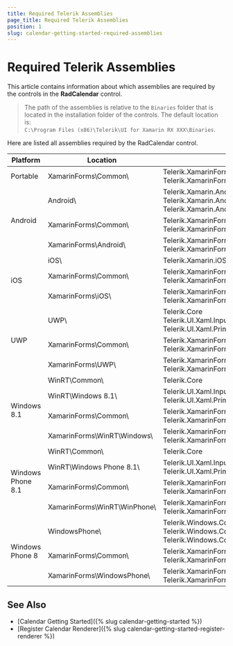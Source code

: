 ```yaml
---
title: Required Telerik Assemblies
page_title: Required Telerik Assemblies
position: 1
slug: calendar-getting-started-required-assemblies
---
```


# Required Telerik Assemblies

This article contains information about which assemblies are required by the controls in the **RadCalendar** control.

> The path of the assemblies is relative to the `Binaries` folder that is located in the installation folder of the controls. The default location is:  
> `C:\Program Files (x86)\Telerik\UI for Xamarin RX XXX\Binaries`.

Here are listed all assemblies required by the RadCalendar control.

<table>
<thead>

<tr>
<th>Platform</th>
<th>Location</th>
<th>Assemblies</th>
</tr>
</thead>
<tbody>

<tr>
<td>Portable</td>
<td>XamarinForms\Common\ </td>
<td>
Telerik.XamarinForms.Input<br/>
Telerik.XamarinForms.Common
</td>
</tr>

<tr>
<td rowspan="3">Android</td>
<td>Android\ </td>
<td>
Telerik.Xamarin.Android.Common<br/>
Telerik.Xamarin.Android.Input<br/>
Telerik.Xamarin.Android.Primitives
</td>
</tr>

<tr>
<td>XamarinForms\Common\ </td>
<td>
Telerik.XamarinForms.Common<br/>
Telerik.XamarinForms.Input
</td>
</tr>

<tr>
<td>XamarinForms\Android\ </td>
<td>
Telerik.XamarinForms.InputRenderer.Android<br/>
Telerik.XamarinForms.Common.Android
</td>
</tr>

<tr>
<td rowspan="3">iOS</td>
<td>iOS\ </td>
<td>
Telerik.Xamarin.iOS
</td>
</tr>

<tr>
<td>XamarinForms\Common\ </td>
<td>
Telerik.XamarinForms.Input<br/>
Telerik.XamarinForms.Common
</td>
</tr>

<tr>
<td>XamarinForms\iOS\ </td>
<td>
Telerik.XamarinForms.InputRenderer.iOS<br/>
Telerik.XamarinForms.Common.iOS
</td>
</tr>

<tr>
<td rowspan="3">UWP</td>
<td>UWP\ </td>
<td>
Telerik.Core<br/>
Telerik.UI.Xaml.Input.UWP<br/>
Telerik.UI.Xaml.Primitives.UWP
</td>
</tr>

<tr>
<td>XamarinForms\Common\ </td>
<td>
Telerik.XamarinForms.Common<br/>
Telerik.XamarinForms.Input
</td>
</tr>

<tr>
<td>XamarinForms\UWP\ </td>
<td>
Telerik.XamarinForms.Common.UWP<br/>
Telerik.XamarinForms.InputRenderer.UWP
</td>
</tr>

<tr>
<td rowspan="4">Windows 8.1</td>
<td>WinRT\Common\ </td>
<td>
Telerik.Core
</td>
</tr>

<tr>
<td>WinRT\Windows 8.1\ </td>
<td>
Telerik.UI.Xaml.Input<br/>
Telerik.UI.Xaml.Primitives
</td>
</tr>

<tr>
<td>XamarinForms\Common\ </td>
<td>
Telerik.XamarinForms.Common<br/>
Telerik.XamarinForms.Input
</td>
</tr>

<tr>
<td>XamarinForms\WinRT\Windows\ </td>
<td>
Telerik.XamarinForms.Common.WinRT.Windows<br/>
Telerik.XamarinForms.InputRenderer.WinRT.Windows
</td>
</tr>

<tr>
<td rowspan="4">Windows Phone 8.1</td>
<td>WinRT\Common\ </td>
<td>
Telerik.Core
</td>
</tr>

<tr>
<td>WinRT\Windows Phone 8.1\ </td>
<td>
Telerik.UI.Xaml.Input<br/>
Telerik.UI.Xaml.Primitives
</td>
</tr>

<tr>
<td>XamarinForms\Common\ </td>
<td>
Telerik.XamarinForms.Common<br/>
Telerik.XamarinForms.Input
</td>
</tr>

<tr>
<td>XamarinForms\WinRT\WinPhone\ </td>
<td>
Telerik.XamarinForms.Common.WinRT.WindowsPhone<br/>
Telerik.XamarinForms.InputRenderer.WinRT.WindowsPhone
</td>
</tr>

<tr>
<td rowspan="3">Windows Phone 8</td>
<td> WindowsPhone\ </td>
<td>
Telerik.Windows.Controls.Input<br/>
Telerik.Windows.Controls.Primitives<br/>
Telerik.Windows.Core
</td>
</tr>

<tr>
<td>XamarinForms\Common\ </td>
<td>
Telerik.XamarinForms.Common<br/>
Telerik.XamarinForms.Input
</td>
</tr>

<tr>
<td>XamarinForms\WindowsPhone\ </td>
<td>
Telerik.XamarinForms.InputRenderer.WinPhone<br/>
Telerik.XamarinForms.Common.WinPhone
</td>
</tr>


</tbody>
<table>
 
## See Also

- [Calendar Getting Started]({% slug calendar-getting-started %})
- [Register Calendar Renderer]({% slug calendar-getting-started-register-renderer %})